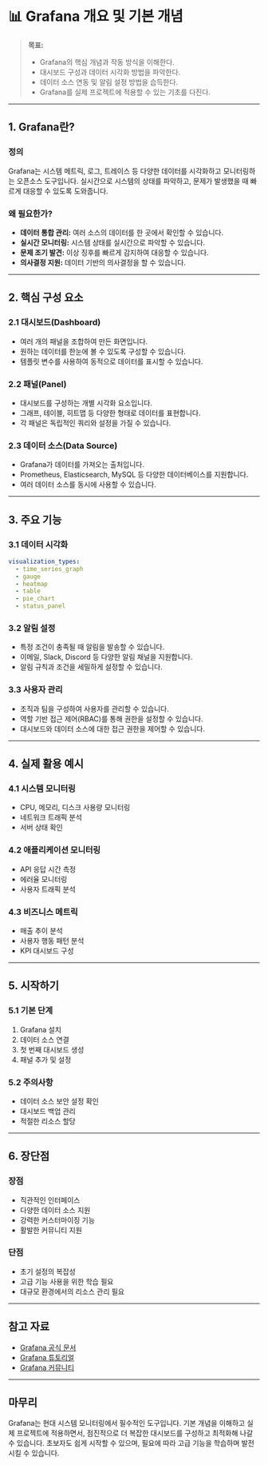 # 📊 Grafana 개요 및 기본 개념

> **목표:**  
> - Grafana의 핵심 개념과 작동 방식을 이해한다.
> - 대시보드 구성과 데이터 시각화 방법을 파악한다.
> - 데이터 소스 연동 및 알림 설정 방법을 습득한다.
> - Grafana를 실제 프로젝트에 적용할 수 있는 기초를 다진다.

---

## 1. Grafana란?

### 정의
Grafana는 시스템 메트릭, 로그, 트레이스 등 다양한 데이터를 시각화하고 모니터링하는 오픈소스 도구입니다. 실시간으로 시스템의 상태를 파악하고, 문제가 발생했을 때 빠르게 대응할 수 있도록 도와줍니다.

### 왜 필요한가?
- **데이터 통합 관리:** 여러 소스의 데이터를 한 곳에서 확인할 수 있습니다.
- **실시간 모니터링:** 시스템 상태를 실시간으로 파악할 수 있습니다.
- **문제 조기 발견:** 이상 징후를 빠르게 감지하여 대응할 수 있습니다.
- **의사결정 지원:** 데이터 기반의 의사결정을 할 수 있습니다.

---

## 2. 핵심 구성 요소

### 2.1 대시보드(Dashboard)
- 여러 개의 패널을 조합하여 만든 화면입니다.
- 원하는 데이터를 한눈에 볼 수 있도록 구성할 수 있습니다.
- 템플릿 변수를 사용하여 동적으로 데이터를 표시할 수 있습니다.

### 2.2 패널(Panel)
- 대시보드를 구성하는 개별 시각화 요소입니다.
- 그래프, 테이블, 히트맵 등 다양한 형태로 데이터를 표현합니다.
- 각 패널은 독립적인 쿼리와 설정을 가질 수 있습니다.

### 2.3 데이터 소스(Data Source)
- Grafana가 데이터를 가져오는 출처입니다.
- Prometheus, Elasticsearch, MySQL 등 다양한 데이터베이스를 지원합니다.
- 여러 데이터 소스를 동시에 사용할 수 있습니다.

---

## 3. 주요 기능

### 3.1 데이터 시각화
```yaml
visualization_types:
  - time_series_graph
  - gauge
  - heatmap
  - table
  - pie_chart
  - status_panel
```

### 3.2 알림 설정
- 특정 조건이 충족될 때 알림을 발송할 수 있습니다.
- 이메일, Slack, Discord 등 다양한 알림 채널을 지원합니다.
- 알림 규칙과 조건을 세밀하게 설정할 수 있습니다.

### 3.3 사용자 관리
- 조직과 팀을 구성하여 사용자를 관리할 수 있습니다.
- 역할 기반 접근 제어(RBAC)를 통해 권한을 설정할 수 있습니다.
- 대시보드와 데이터 소스에 대한 접근 권한을 제어할 수 있습니다.

---

## 4. 실제 활용 예시

### 4.1 시스템 모니터링
- CPU, 메모리, 디스크 사용량 모니터링
- 네트워크 트래픽 분석
- 서버 상태 확인

### 4.2 애플리케이션 모니터링
- API 응답 시간 측정
- 에러율 모니터링
- 사용자 트래픽 분석

### 4.3 비즈니스 메트릭
- 매출 추이 분석
- 사용자 행동 패턴 분석
- KPI 대시보드 구성

---

## 5. 시작하기

### 5.1 기본 단계
1. Grafana 설치
2. 데이터 소스 연결
3. 첫 번째 대시보드 생성
4. 패널 추가 및 설정

### 5.2 주의사항
- 데이터 소스 보안 설정 확인
- 대시보드 백업 관리
- 적절한 리소스 할당

---

## 6. 장단점

### 장점
- 직관적인 인터페이스
- 다양한 데이터 소스 지원
- 강력한 커스터마이징 기능
- 활발한 커뮤니티 지원

### 단점
- 초기 설정의 복잡성
- 고급 기능 사용을 위한 학습 필요
- 대규모 환경에서의 리소스 관리 필요

---

## 참고 자료

- [Grafana 공식 문서](https://grafana.com/docs/)
- [Grafana 튜토리얼](https://grafana.com/tutorials/)
- [Grafana 커뮤니티](https://community.grafana.com/)

---

## 마무리

Grafana는 현대 시스템 모니터링에서 필수적인 도구입니다. 기본 개념을 이해하고 실제 프로젝트에 적용하면서, 점진적으로 더 복잡한 대시보드를 구성하고 최적화해 나갈 수 있습니다. 초보자도 쉽게 시작할 수 있으며, 필요에 따라 고급 기능을 학습하며 발전시킬 수 있습니다.